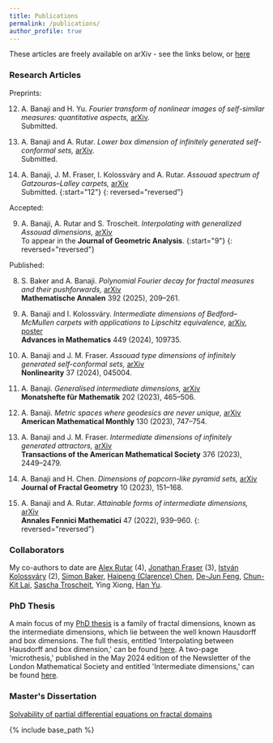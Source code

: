 ```yaml
---
title: Publications
permalink: /publications/
author_profile: true
---
```


These articles are freely available on arXiv - see the links below, or [here](https://arxiv.org/a/0000-0002-3727-0894.html)

### Research Articles

Preprints: 

12. A. Banaji and H. Yu. *Fourier transform of nonlinear images of self-similar measures: quantitative aspects,* [arXiv](https://arxiv.org/abs/2503.07508).  
Submitted.

11. A. Banaji and A. Rutar. *Lower box dimension of infinitely generated self-conformal sets,* [arXiv](https://arxiv.org/abs/2406.12821).  
Submitted. 

10. A. Banaji, J. M. Fraser, I. Kolossváry and A. Rutar. *Assouad spectrum of Gatzouras–Lalley carpets,* [arXiv](https://arxiv.org/abs/2401.07168)  
Submitted. 
{:start="12"}
{: reversed="reversed"}

Accepted: 

9. A. Banaji, A. Rutar and S. Troscheit. *Interpolating with generalized Assouad dimensions,* [arXiv](https://arxiv.org/abs/2308.12975)  
To appear in the **Journal of Geometric Analysis**. 
{:start="9"}
{: reversed="reversed"}

Published: 

8. S. Baker and A. Banaji. *Polynomial Fourier decay for fractal measures and their pushforwards,* [arXiv](https://arxiv.org/abs/2401.01241)  
**Mathematische Annalen** 392 (2025), 209–261. 

7. A. Banaji and I. Kolossváry. *Intermediate dimensions of Bedford–McMullen carpets with applications to Lipschitz equivalence,* [arXiv](https://arxiv.org/abs/2111.05625), [poster](https://amlan-banaji.github.io/files/BristolCarpetsPoster.pdf)  
**Advances in Mathematics** 449 (2024), 109735.

6. A. Banaji and J. M. Fraser. *Assouad type dimensions of infinitely generated self-conformal sets,* [arXiv](https://arxiv.org/abs/2207.11611)  
**Nonlinearity** 37 (2024), 045004. 

5. A. Banaji. *Generalised intermediate dimensions,* [arXiv](https://arxiv.org/abs/2011.08613)  
**Monatshefte für Mathematik** 202 (2023), 465–506. 

4. A. Banaji. *Metric spaces where geodesics are never unique,* [arXiv](https://arxiv.org/abs/2209.00598)  
**American Mathematical Monthly** 130 (2023), 747–754. 

3. A. Banaji and J. M. Fraser. *Intermediate dimensions of infinitely generated attractors,* [arXiv](https://arxiv.org/abs/2104.15133)  
**Transactions of the American Mathematical Society** 376 (2023), 2449–2479. 

2. A. Banaji and H. Chen. *Dimensions of popcorn-like pyramid sets,* [arXiv](https://arxiv.org/abs/2212.06961)  
**Journal of Fractal Geometry** 10 (2023), 151–168. 

1. A. Banaji and A. Rutar. *Attainable forms of intermediate dimensions,* [arXiv](https://arxiv.org/abs/2111.14678)  
**Annales Fennici Mathematici** 47 (2022), 939–960. 
{: reversed="reversed"}

### Collaborators

My co-authors to date are [Alex Rutar](https://rutar.org/) (4), [Jonathan Fraser](https://jonathan-fraser.github.io/homepage/) (3), [István Kolossváry](https://www.st-andrews.ac.uk/mathematics-statistics/people/itk1/) (2), [Simon Baker](https://simonbakermaths.wordpress.com/), [Haipeng (Clarence) Chen](https://sites.google.com/view/hpchen0703/clarence-chens-personal-homepage), [De-Jun Feng](https://www.math.cuhk.edu.hk/~djfeng/index.html), [Chun-Kit Lai](https://sites.google.com/view/chunkitlai/home), [Sascha Troscheit](https://www.troscheit.eu/), Ying Xiong, [Han Yu](https://math-hanyu.github.io/). 

### PhD Thesis 

A main focus of my [PhD thesis](https://arxiv.org/pdf/2406.07527) is a family of fractal dimensions, known as the intermediate dimensions, which lie between the well known Hausdorff and box dimensions. The full thesis, entitled 'Interpolating between Hausdorff and box dimension,' can be found [here](https://arxiv.org/abs/2406.07527). A two-page 'microthesis,' published in the May 2024 edition of the Newsletter of the London Mathematical Society and entitled 'Intermediate dimensions,' can be found [here](https://amlan-banaji.github.io/files/MicrothesisLMS.pdf). 

### Master's Dissertation

[Solvability of partial differential equations on fractal domains](https://amlan-banaji.github.io/files/dissweb1.pdf) 

{% include base_path %}
